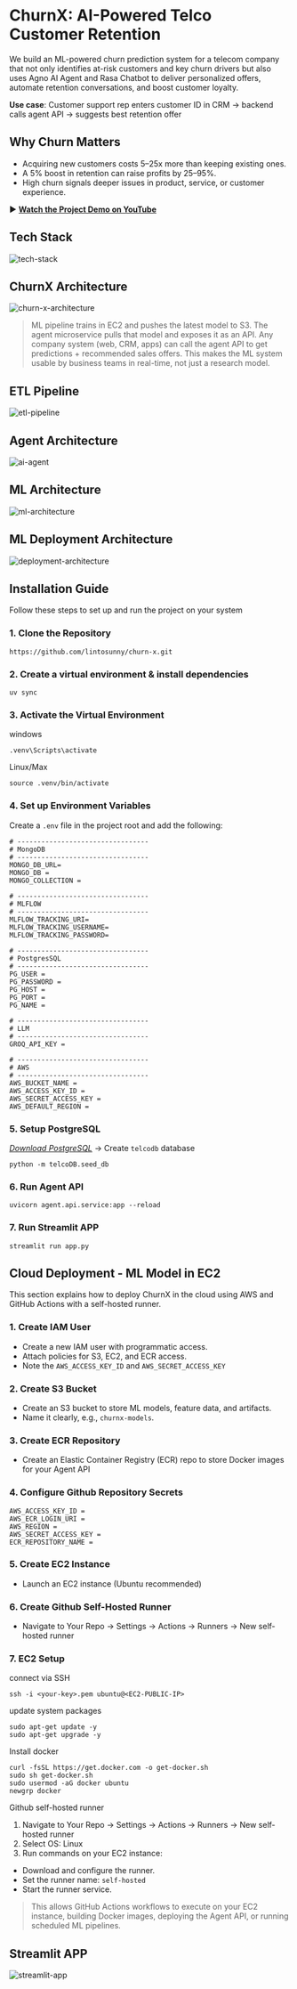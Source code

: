 # ChurnX: AI-Powered Telco Customer Retention
We build an ML-powered churn prediction system for a telecom company that not only identifies at-risk customers and key churn drivers but also uses Agno AI Agent and Rasa Chatbot to deliver personalized offers, automate retention conversations, and boost customer loyalty.

**Use case**: Customer support rep enters customer ID in CRM → backend calls agent API → suggests best retention offer


## Why Churn Matters

* Acquiring new customers costs 5–25x more than keeping existing ones.
* A 5% boost in retention can raise profits by 25–95%.
* High churn signals deeper issues in product, service, or customer experience.

▶️ **[Watch the Project Demo on YouTube](https://youtu.be/-Qweg6sH1fY)**

## Tech Stack
![tech-stack](docs/tech-stack.png)

## ChurnX Architecture
![churn-x-architecture](docs/churn-x-main.png)
> ML pipeline trains in EC2 and pushes the latest model to S3. The agent microservice pulls that model and exposes it as an API. Any company system (web, CRM, apps) can call the agent API to get predictions + recommended sales offers. This makes the ML system usable by business teams in real-time, not just a research model.

## ETL Pipeline
![etl-pipeline](docs/etl.png)

## Agent Architecture
![ai-agent](docs/ai-agent.png)

## ML Architecture
![ml-architecture](docs/ml-architecture.png)
## ML Deployment Architecture
![deployment-architecture](docs/deployment-architecture.png)


## Installation Guide
Follow these steps to set up and run the project on your system

### 1. Clone the Repository
```
https://github.com/lintosunny/churn-x.git
```

### 2. Create a virtual environment & install dependencies
```
uv sync
```

### 3. Activate the Virtual Environment
windows
```
.venv\Scripts\activate
```

Linux/Max
```
source .venv/bin/activate
```

### 4. Set up Environment Variables
Create a ```.env``` file in the project root and add the following:

```
# ---------------------------------
# MongoDB
# ---------------------------------
MONGO_DB_URL=
MONGO_DB = 
MONGO_COLLECTION = 

# ---------------------------------
# MLFLOW
# ---------------------------------
MLFLOW_TRACKING_URI=
MLFLOW_TRACKING_USERNAME=
MLFLOW_TRACKING_PASSWORD=

# ---------------------------------
# PostgresSQL
# ---------------------------------
PG_USER = 
PG_PASSWORD = 
PG_HOST = 
PG_PORT = 
PG_NAME = 

# ---------------------------------
# LLM
# ---------------------------------
GROQ_API_KEY = 

# ---------------------------------
# AWS
# ---------------------------------
AWS_BUCKET_NAME = 
AWS_ACCESS_KEY_ID = 
AWS_SECRET_ACCESS_KEY = 
AWS_DEFAULT_REGION = 
```

### 5. Setup PostgreSQL
*[Download PostgreSQL](https://www.postgresql.org/download/)*  ->  Create ```telcodb``` database

```
python -m telcoDB.seed_db
```

### 6. Run Agent API
```
uvicorn agent.api.service:app --reload
```

### 7. Run Streamlit APP
```
streamlit run app.py
```

## Cloud Deployment - ML Model in EC2
This section explains how to deploy ChurnX in the cloud using AWS and GitHub Actions with a self-hosted runner.

### 1. Create IAM User
- Create a new IAM user with programmatic access.
- Attach policies for S3, EC2, and ECR access.
- Note the ```AWS_ACCESS_KEY_ID``` and ```AWS_SECRET_ACCESS_KEY```

### 2. Create S3 Bucket
- Create an S3 bucket to store ML models, feature data, and artifacts.
- Name it clearly, e.g., ```churnx-models```.

### 3. Create ECR Repository
- Create an Elastic Container Registry (ECR) repo to store Docker images for your Agent API

### 4. Configure Github Repository Secrets
```
AWS_ACCESS_KEY_ID = 
AWS_ECR_LOGIN_URI = 
AWS_REGION = 
AWS_SECRET_ACCESS_KEY = 
ECR_REPOSITORY_NAME =
```

### 5. Create EC2 Instance
- Launch an EC2 instance (Ubuntu recommended)

### 6. Create Github Self-Hosted Runner
- Navigate to Your Repo → Settings → Actions → Runners → New self-hosted runner

### 7. EC2 Setup
connect via SSH
```
ssh -i <your-key>.pem ubuntu@<EC2-PUBLIC-IP>
```

update system packages
```
sudo apt-get update -y
sudo apt-get upgrade -y
```

Install docker
```
curl -fsSL https://get.docker.com -o get-docker.sh
sudo sh get-docker.sh
sudo usermod -aG docker ubuntu
newgrp docker
```

Github self-hosted runner
1. Navigate to Your Repo → Settings → Actions → Runners → New self-hosted runner
2. Select OS: Linux
3. Run commands on your EC2 instance:
- Download and configure the runner.
- Set the runner name: ```self-hosted```
- Start the runner service.
> This allows GitHub Actions workflows to execute on your EC2 instance, building Docker images, deploying the Agent API, or running scheduled ML pipelines.

## Streamlit APP
![streamlit-app](docs/streamlit_app.png)
